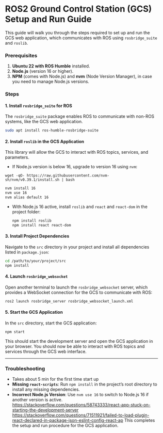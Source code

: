 
# ROS2 Ground Control Station (GCS) Setup and Run Guide

This guide will walk you through the steps required to set up and run the GCS web application, which communicates with ROS using `rosbridge_suite` and `roslib`. 

### Prerequisites
1. **Ubuntu 22 with ROS Humble** installed.
2. **Node.js** (version 16 or higher).
3. **NPM** (comes with Node.js) and **nvm** (Node Version Manager), in case you need to manage Node.js versions.

### Steps

#### 1. Install `rosbridge_suite` for ROS
The `rosbridge_suite` package enables ROS to communicate with non-ROS systems, like the GCS web application.

```bash
sudo apt install ros-humble-rosbridge-suite
```

#### 2. Install `roslib` in the GCS Application
This library will allow the GCS to interact with ROS topics, services, and parameters.

- If Node.js version is below 16, upgrade to version 16 using `nvm`:

```
wget -qO- https://raw.githubusercontent.com/nvm-sh/nvm/v0.39.1/install.sh | bash
```

  ```bash
  nvm install 16
  nvm use 16
  nvm alias default 16
  ```

- With Node.js 16 active, install `roslib` and `react` and `react-dom` in the project folder:
  ```bash
  npm install roslib
  npm install react react-dom

  ```

#### 3. Install Project Dependencies
Navigate to the `src` directory in your project and install all dependencies listed in `package.json`:

```bash
cd /path/to/your/project/src
npm install
```

#### 4. Launch `rosbridge_websocket`
Open another terminal to launch the `rosbridge_websocket` server, which provides a WebSocket connection for the GCS to communicate with ROS:

```bash
ros2 launch rosbridge_server rosbridge_websocket_launch.xml
```


#### 5. Start the GCS Application
In the `src` directory, start the GCS application:

```bash
npm start
```

This should start the development server and open the GCS application in your browser. You should now be able to interact with ROS topics and services through the GCS web interface.

---

### Troubleshooting

- Takes about 5 min for the first time start up
- **Missing `react-scripts`**: Run `npm install` in the project’s root directory to install any missing dependencies.
- **Incorrect Node.js Version**: Use `nvm use 16` to switch to Node.js 16 if another version is active.
https://stackoverflow.com/questions/58743333/react-app-stuck-on-starting-the-development-server
https://stackoverflow.com/questions/71511921/failed-to-load-plugin-react-declared-in-package-json-eslint-config-react-ap
This completes the setup and run procedure for the GCS application.